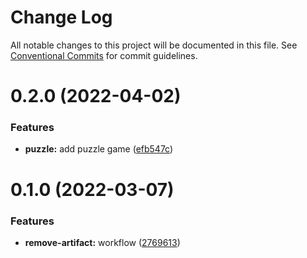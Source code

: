 # Change Log

All notable changes to this project will be documented in this file.
See [Conventional Commits](https://conventionalcommits.org) for commit guidelines.

# 0.2.0 (2022-04-02)


### Features

* **puzzle:** add puzzle game ([efb547c](https://github.com/moroale93/my-monorepo/commit/efb547c3b379b115c5ee7a0aa8e90c60b5e4b6ef))





# 0.1.0 (2022-03-07)


### Features

* **remove-artifact:** workflow ([2769613](https://github.com/moroale93/react-utilis/commit/2769613155721881dcd5271d23231367cd19746a))
